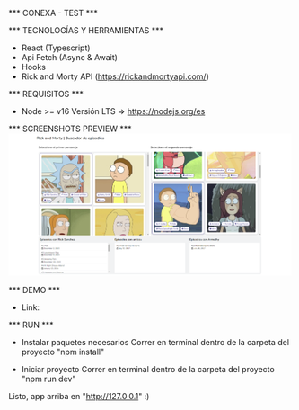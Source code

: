 *** CONEXA - TEST ***

*** TECNOLOGÍAS Y HERRAMIENTAS ***
- React (Typescript)
- Api Fetch (Async & Await)
- Hooks
- Rick and Morty API (https://rickandmortyapi.com/)

*** REQUISITOS ***
- Node >= v16
Versión LTS => https://nodejs.org/es

*** SCREENSHOTS PREVIEW ***
![Demo image](https://github.com/FredonRa/conexa-test/blob/master/src/assets/screenshot.png)

*** DEMO ***
- Link:

*** RUN ***
- Instalar paquetes necesarios
Correr en terminal dentro de la carpeta del proyecto "npm install"

- Iniciar proyecto
Correr en terminal dentro de la carpeta del proyecto "npm run dev"

Listo, app arriba en "http://127.0.0.1" :)